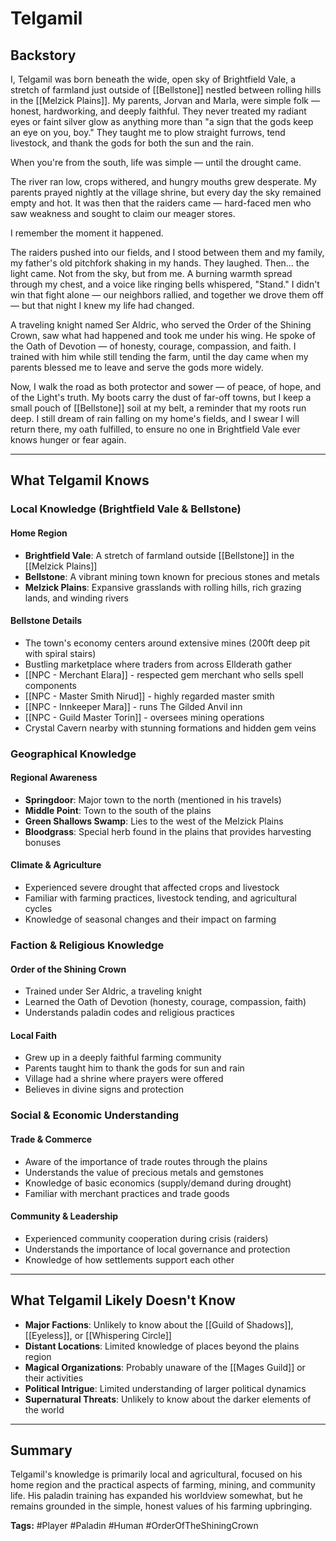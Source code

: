 # Telgamil

## Backstory

I, Telgamil was born beneath the wide, open sky of Brightfield Vale, a stretch of farmland just outside of [[Bellstone]] nestled between rolling hills in the [[Melzick Plains]]. My parents, Jorvan and Marla, were simple folk — honest, hardworking, and deeply faithful. They never treated my radiant eyes or faint silver glow as anything more than "a sign that the gods keep an eye on you, boy." They taught me to plow straight furrows, tend livestock, and thank the gods for both the sun and the rain.

When you're from the south, life was simple — until the drought came.

The river ran low, crops withered, and hungry mouths grew desperate. My parents prayed nightly at the village shrine, but every day the sky remained empty and hot. It was then that the raiders came — hard-faced men who saw weakness and sought to claim our meager stores.

I remember the moment it happened.

The raiders pushed into our fields, and I stood between them and my family, my father's old pitchfork shaking in my hands. They laughed. Then… the light came. Not from the sky, but from me. A burning warmth spread through my chest, and a voice like ringing bells whispered, "Stand." I didn't win that fight alone — our neighbors rallied, and together we drove them off — but that night I knew my life had changed.

A traveling knight named Ser Aldric, who served the Order of the Shining Crown, saw what had happened and took me under his wing. He spoke of the Oath of Devotion — of honesty, courage, compassion, and faith. I trained with him while still tending the farm, until the day came when my parents blessed me to leave and serve the gods more widely.

Now, I walk the road as both protector and sower — of peace, of hope, and of the Light's truth. My boots carry the dust of far-off towns, but I keep a small pouch of [[Bellstone]] soil at my belt, a reminder that my roots run deep. I still dream of rain falling on my home's fields, and I swear I will return there, my oath fulfilled, to ensure no one in Brightfield Vale ever knows hunger or fear again.

---

## What Telgamil Knows

### Local Knowledge (Brightfield Vale & Bellstone)

#### Home Region

- **Brightfield Vale**: A stretch of farmland outside [[Bellstone]] in the [[Melzick Plains]]
- **Bellstone**: A vibrant mining town known for precious stones and metals
- **Melzick Plains**: Expansive grasslands with rolling hills, rich grazing lands, and winding rivers

#### Bellstone Details

- The town's economy centers around extensive mines (200ft deep pit with spiral stairs)
- Bustling marketplace where traders from across Ellderath gather
- [[NPC - Merchant Elara]] - respected gem merchant who sells spell components
- [[NPC - Master Smith Nirud]] - highly regarded master smith
- [[NPC - Innkeeper Mara]] - runs The Gilded Anvil inn
- [[NPC - Guild Master Torin]] - oversees mining operations
- Crystal Cavern nearby with stunning formations and hidden gem veins

### Geographical Knowledge

#### Regional Awareness

- **Springdoor**: Major town to the north (mentioned in his travels)
- **Middle Point**: Town to the south of the plains
- **Green Shallows Swamp**: Lies to the west of the Melzick Plains
- **Bloodgrass**: Special herb found in the plains that provides harvesting bonuses

#### Climate & Agriculture

- Experienced severe drought that affected crops and livestock
- Familiar with farming practices, livestock tending, and agricultural cycles
- Knowledge of seasonal changes and their impact on farming

### Faction & Religious Knowledge

#### Order of the Shining Crown

- Trained under Ser Aldric, a traveling knight
- Learned the Oath of Devotion (honesty, courage, compassion, faith)
- Understands paladin codes and religious practices

#### Local Faith

- Grew up in a deeply faithful farming community
- Parents taught him to thank the gods for sun and rain
- Village had a shrine where prayers were offered
- Believes in divine signs and protection

### Social & Economic Understanding

#### Trade & Commerce

- Aware of the importance of trade routes through the plains
- Understands the value of precious metals and gemstones
- Knowledge of basic economics (supply/demand during drought)
- Familiar with merchant practices and trade goods

#### Community & Leadership

- Experienced community cooperation during crisis (raiders)
- Understands the importance of local governance and protection
- Knowledge of how settlements support each other

---

## What Telgamil Likely Doesn't Know

- **Major Factions**: Unlikely to know about the [[Guild of Shadows]], [[Eyeless]], or [[Whispering Circle]]
- **Distant Locations**: Limited knowledge of places beyond the plains region
- **Magical Organizations**: Probably unaware of the [[Mages Guild]] or their activities
- **Political Intrigue**: Limited understanding of larger political dynamics
- **Supernatural Threats**: Unlikely to know about the darker elements of the world

---

## Summary

Telgamil's knowledge is primarily local and agricultural, focused on his home region and the practical aspects of farming, mining, and community life. His paladin training has expanded his worldview somewhat, but he remains grounded in the simple, honest values of his farming upbringing.

**Tags:** #Player #Paladin #Human #OrderOfTheShiningCrown
